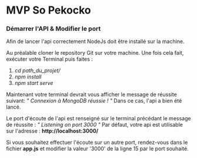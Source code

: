 # MVP So Pekocko

### Démarrer l'API & Modifier le port

Afin de lancer l'api correctement NodeJs doit être installé sur la machine.

Au préalable cloner le repository Git sur votre machine.
Une fois cela fait, exécuter votre Terminal puis faites : 
1. *cd path_du_projet/*
2. *npm install*
3. *npm start serve*

Maintenant votre terminal devrait vous afficher le message de réussite suivant:
*" Connexion à MongoDB réussie ! "*
Dans ce cas, l'api a bien été lancé.

Le port d'écoute de l'api est renseigné sur le terminal précédant le message de réussite :
*" Listening on port 3000 "*
Par défaut, votre api est utilisable sur l'adresse : **http://localhost:3000/**

Si vous souhaitez effectuer l'écoute sur un autre port, rendez-vous dans le fichier **app.js**
et modifier la valeur '3000' de la ligne 15 par le port souhaité.